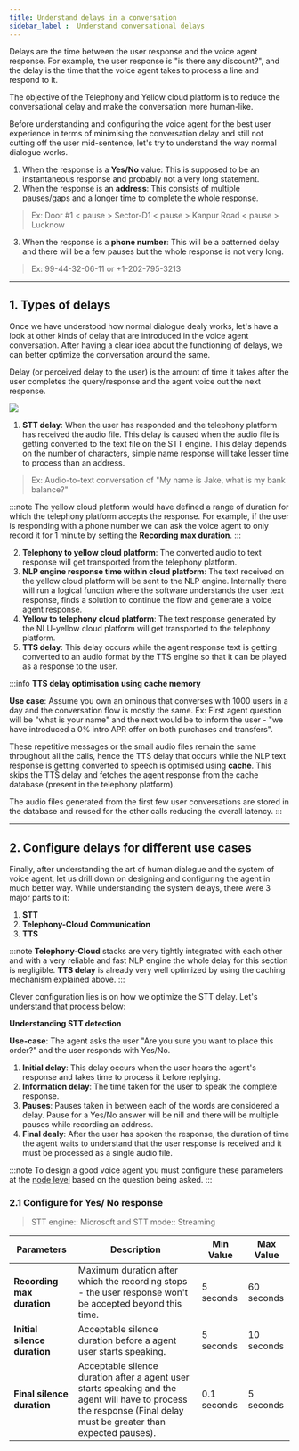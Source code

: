```yaml
---
title: Understand delays in a conversation 
sidebar_label :  Understand conversational delays  
---
```


Delays are the time between the user response and the voice agent response. 
For example, the user response is "is there any discount?", and the delay is the time that the voice agent takes to process a line and respond to it. 

The objective of the Telephony and Yellow cloud platform is to reduce the conversational delay and make the conversation more human-like.

Before understanding and configuring the voice agent for the best user experience in terms of minimising the conversation delay and still not cutting off the user mid-sentence, let's try to understand the way normal dialogue works.

1. When the response is a **Yes/No** value: This is supposed to be an instantaneous response and probably not a very long statement.
2. When the response is an **address**: This consists of multiple pauses/gaps and a longer time to complete the whole response. 


> Ex: Door #1 < pause > Sector-D1 < pause > Kanpur Road < pause > Lucknow

3. When the response is a **phone number**: This will be a patterned delay and there will be a few pauses but the whole response is not very long. 

> Ex: 99-44-32-06-11 or +1-202-795-3213
 
-----
## 1. Types of delays  

Once we have understood how normal dialogue dealy works, let's have a look at other kinds of delay that are introduced in the voice agent conversation.  After having a clear idea about the functioning of delays, we can better optimize the conversation around the same. 

Delay (or perceived delay to the user) is the amount of time it takes after the user completes the query/response and the agent voice out the next response.

<!-- > To understand how a voice bot functions, click here. 
-->

![](https://i.imgur.com/ossdeuj.png)


1. **STT delay**: When the user has responded and the telephony platform has received the audio file. This delay is caused when the audio file is getting converted to the text file on the STT engine. This delay depends on the number of characters, simple name response will take lesser time to process than an address. 

> Ex: Audio-to-text conversation of "My name is Jake, what is my bank balance?"

:::note
The yellow cloud platform would have defined a range of duration for which the telephony platform accepts the response. For example, if the user is responding with a phone number we can ask the voice agent to only record it for 1 minute by setting the **Recording max duration**.
:::

2. **Telephony to yellow cloud platform**: The converted audio to text response will get transported from the telephony platform.  
3. **NLP engine response time within cloud platform**: The text received on the yellow cloud platform will be sent to the NLP engine. Internally there will run a logical function where the software understands the user text response, finds a solution to continue the flow and generate a voice agent response. 
4. **Yellow to telephony cloud platform**: The text response generated by the NLU-yellow cloud platform will get transported to the telephony platform. 
5. **TTS delay**: This delay occurs while the agent response text is getting converted to an audio format by the TTS engine so that it can be played as a response to the user.  

:::info 
**TTS delay optimisation using cache memory**

**Use case**: Assume you own an ominous that converses with 1000 users in a day and the conversation flow is mostly the same. Ex: First agent question will be "what is your name" and the next would be to inform the user - "we have introduced a 0% intro APR offer on both purchases and transfers".

These repetitive messages or the small audio files remain the same throughout all the calls, hence the TTS delay that occurs while the NLP text response is getting converted to speech is optimised using **cache**. This skips the TTS delay and fetches the agent response from the cache database (present in the telephony platform). 

The audio files generated from the first few user conversations are stored in the database and reused for the other calls reducing the overall latency. 
:::


---
## 2. Configure delays for different use cases

Finally, after understanding the art of human dialogue and the system of voice agent, let us drill down on designing and configuring the agent in much better way.
While understanding the system delays, there were 3 major parts to it:  
1. **STT**   
2. **Telephony-Cloud Communication**    
3. **TTS**

:::note
**Telephony-Cloud** stacks are very tightly integrated with each other and with a very reliable and fast NLP engine the whole delay for this section is negligible.
**TTS delay** is already very well optimized by using the caching mechanism explained above.
:::

Clever configuration lies is on how we optimize the STT delay. Let's understand that process below: 

**Understanding STT detection** 

**Use-case**: The agent asks the user "Are you sure you want to place this order?" and the user responds with Yes/No. 

1. **Initial delay**: This delay occurs when the user hears the agent's response and takes time to process it before replying. 
2. **Information delay**: The time taken for the user to speak the complete response. 
3. **Pauses**: Pauses taken in between each of the words are considered a delay. Pause for a Yes/No answer will be nill and there will be multiple pauses while recording an address. 
4. **Final dealy**: After the user has spoken the response, the duration of time the agent waits to understand that the user response is received and it must be processed as a single audio file. 

:::note
To design a good voice agent you must configure these parameters at the [node level](https://docs.yellow.ai/docs/platform_concepts/studio/build/nodes#32-configure-node-for-a-voice-bot) based on the question being asked.
:::

### 2.1 Configure for Yes/ No response 

> STT engine:: Microsoft and STT mode:: Streaming


| Parameters              | Description                                                                                   | Min Value | Max Value   |
|-------------------------|-----------------------------------------------------------------------------------------------|-----------|-------------|
| **Recording max duration**  | Maximum duration after which the recording stops - the user response won't be accepted beyond this time. | 5 seconds | 60 seconds  |
| **Initial silence duration**| Acceptable silence duration before a agent user starts speaking.                                 | 5 seconds | 10 seconds  |
| **Final silence duration**  | Acceptable silence duration after a agent user starts speaking and the agent will have to process the response (Final delay must be greater than expected pauses). | 0.1 seconds | 5 seconds   |
